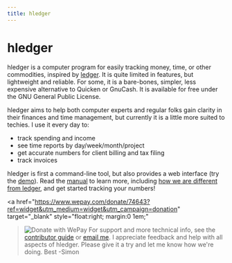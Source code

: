```yaml
---
title: hledger
---
```


# hledger

hledger is a computer program for easily tracking money, time, or other
commodities, inspired by [ledger](http://ledger-cli.org). It is quite
limited in features, but lightweight and reliable. For some, it is a
bare-bones, simpler, less expensive alternative to Quicken or GnuCash.  It
is available for free under the GNU General Public License.

hledger aims to help both computer experts and regular folks gain clarity
in their finances and time management, but currently it is a little more
suited to techies. I use it every day to:

-   track spending and income
-   see time reports by day/week/month/project
-   get accurate numbers for client billing and tax filing
-   track invoices

hledger is first a command-line tool, but also provides a web interface
(try the [demo](http://demo.hledger.org)). Read the [manual](MANUAL.html) to
learn more, including
[how we are different from ledger](FAQ.html#how-does-hledger-relate-to-ledger),
and get started tracking your numbers!

<a href="https://www.wepay.com/donate/74643?ref=widget&utm_medium=widget&utm_campaign=donation"
   target="_blank" style="float:right; margin:0 1em;"
   ><img src="https://www.wepay.com/img/widgets/donate_with_wepay.png" alt="Donate with WePay" /></a>
For support and more technical info, see the [contributor guide](DEVELOPMENT.html)
or [email me](mailto:simon@joyful.com?subject=hledger:). I appreciate
feedback and help with all aspects of hledger. Please give it a try and
let me know how we're doing. Best -Simon
